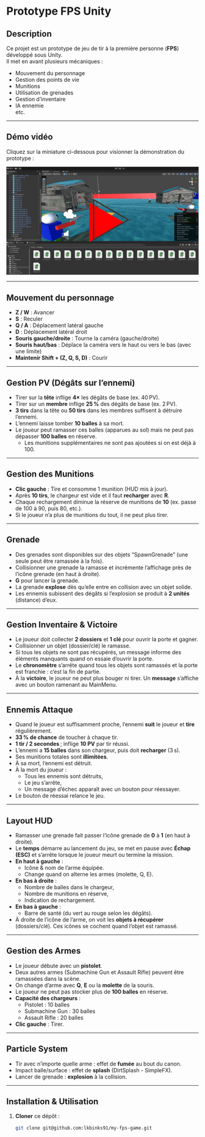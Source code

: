 # Prototype FPS Unity

## Description
Ce projet est un prototype de jeu de tir à la première personne (**FPS**) développé sous Unity.  
Il met en avant plusieurs mécaniques :  
- Mouvement du personnage  
- Gestion des points de vie  
- Munitions  
- Utilisation de grenades  
- Gestion d’inventaire  
- IA ennemie  
etc.

---

## Démo vidéo
Cliquez sur la miniature ci-dessous pour visionner la démonstration du prototype :

[![Miniature de la vidéo](./Assets/img/thumbnail.png "Démonstration du prototype FPS")](https://youtu.be/3mprTev3IAA)

---

## Mouvement du personnage
- **Z / W** : Avancer  
- **S** : Reculer  
- **Q / A** : Déplacement latéral gauche  
- **D** : Déplacement latéral droit  
- **Souris gauche/droite** : Tourne la caméra (gauche/droite)  
- **Souris haut/bas** : Déplace la caméra vers le haut ou vers le bas (avec une limite)  
- **Maintenir Shift + (Z, Q, S, D)** : Courir

---

## Gestion PV (Dégâts sur l’ennemi)
- Tirer sur la **tête** inflige **4×** les dégâts de base (ex. 40 PV).  
- Tirer sur un **membre** inflige **25 %** des dégâts de base (ex. 2 PV).  
- **3 tirs** dans la tête ou **50 tirs** dans les membres suffisent à détruire l’ennemi.  
- L’ennemi laisse tomber **10 balles** à sa mort.  
- Le joueur peut ramasser ces balles (apparues au sol) mais ne peut pas dépasser **100 balles** en réserve.  
  - Les munitions supplémentaires ne sont pas ajoutées si on est déjà à 100.

---

## Gestion des Munitions
- **Clic gauche** : Tire et consomme 1 munition (HUD mis à jour).  
- Après **10 tirs**, le chargeur est vide et il faut **recharger** avec **R**.  
- Chaque rechargement diminue la réserve de munitions de **10** (ex. passe de 100 à 90, puis 80, etc.).  
- Si le joueur n’a plus de munitions du tout, il ne peut plus tirer.

---

## Grenade
- Des grenades sont disponibles sur des objets “SpawnGrenade” (une seule peut être ramassée à la fois).  
- Collisionner une grenade la ramasse et incrémente l’affichage près de l’icône grenade (en haut à droite).  
- **G** pour lancer la grenade.  
- La grenade **explose** dès qu’elle entre en collision avec un objet solide.  
- Les ennemis subissent des dégâts si l’explosion se produit à **2 unités** (distance) d’eux.

---

## Gestion Inventaire & Victoire
- Le joueur doit collecter **2 dossiers** et **1 clé** pour ouvrir la porte et gagner.  
- Collisionner un objet (dossier/clé) le ramasse.  
- Si tous les objets ne sont pas récupérés, un message informe des éléments manquants quand on essaie d’ouvrir la porte.  
- Le **chronomètre** s’arrête quand tous les objets sont ramassés et la porte est franchie : c’est la fin de partie.  
- À la **victoire**, le joueur ne peut plus bouger ni tirer. Un **message** s’affiche avec un bouton ramenant au MainMenu.

---

## Ennemis Attaque
- Quand le joueur est suffisamment proche, l’ennemi **suit** le joueur et **tire** régulièrement.  
- **33 % de chance** de toucher à chaque tir.  
- **1 tir / 2 secondes** ; inflige **10 PV** par tir réussi.  
- L’ennemi a **15 balles** dans son chargeur, puis doit **recharger** (3 s).  
- Ses munitions totales sont **illimitées**.  
- À sa mort, l’ennemi est détruit.  
- À la mort du joueur :  
  - Tous les ennemis sont détruits,  
  - Le jeu s’arrête,  
  - Un message d’échec apparaît avec un bouton pour réessayer.  
- Le bouton de réessai relance le jeu.

---

## Layout HUD
- Ramasser une grenade fait passer l’icône grenade de **0** à **1** (en haut à droite).  
- Le **temps** démarre au lancement du jeu, se met en pause avec **Échap (ESC)** et s’arrête lorsque le joueur meurt ou termine la mission.  
- **En haut à gauche** :  
  - Icône & nom de l’arme équipée.  
  - Change quand on alterne les armes (molette, Q, E).  
- **En bas à droite** :  
  - Nombre de balles dans le chargeur,  
  - Nombre de munitions en réserve,  
  - Indication de rechargement.  
- **En bas à gauche** :  
  - Barre de santé (du vert au rouge selon les dégâts).  
- À droite de l’icône de l’arme, on voit les **objets à récupérer** (dossiers/clé). Ces icônes se cochent quand l’objet est ramassé.

---

## Gestion des Armes
- Le joueur débute avec un **pistolet**.  
- Deux autres armes (Submachine Gun et Assault Rifle) peuvent être ramassées dans la scène.  
- On change d’arme avec **Q**, **E** ou la **molette** de la souris.  
- Le joueur ne peut pas stocker plus de **100 balles** en réserve.  
- **Capacité des chargeurs** :  
  - Pistolet : 10 balles  
  - Submachine Gun : 30 balles  
  - Assault Rifle : 20 balles  
- **Clic gauche** : Tirer.

---

## Particle System
- Tir avec n’importe quelle arme : effet de **fumée** au bout du canon.  
- Impact balle/surface : effet de **splash** (DirtSplash - SimpleFX).  
- Lancer de grenade : **explosion** à la collision.

---

## Installation & Utilisation
1. **Cloner** ce dépôt :  
   ```bash
   git clone git@github.com:lkbinks91/my-fps-game.git
